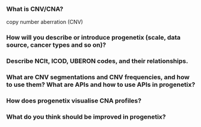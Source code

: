 ### What is CNV/CNA?
copy number aberration (CNV)
### How will you describe or introduce progenetix (scale, data source, cancer types and so on)?
### Describe NCIt, ICOD, UBERON codes, and their relationships.
### What are CNV segmentations and CNV frequencies, and how to use them? What are APIs and how to use APIs in progenetix?
### How does progenetix visualise CNA profiles?
### What do you think should be improved in progenetix?
